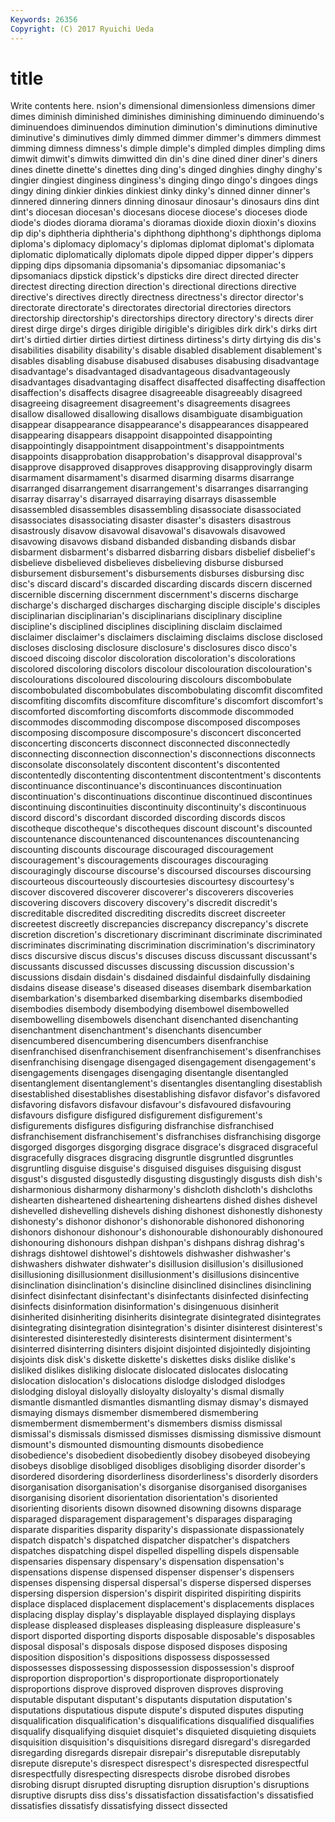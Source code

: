 ```yaml
---
Keywords: 26356 
Copyright: (C) 2017 Ryuichi Ueda
---
```


# title

Write contents here.
nsion's dimensional dimensionless dimensions
dimer dimes diminish diminished diminishes diminishing diminuendo diminuendo's diminuendoes diminuendos
diminution diminution's diminutions diminutive diminutive's diminutives dimly dimmed dimmer dimmer's
dimmers dimmest dimming dimness dimness's dimple dimple's dimpled dimples dimpling
dims dimwit dimwit's dimwits dimwitted din din's dine dined diner
diner's diners dines dinette dinette's dinettes ding ding's dinged dinghies
dinghy dinghy's dingier dingiest dinginess dinginess's dinging dingo dingo's dingoes
dings dingy dining dinkier dinkies dinkiest dinky dinky's dinned dinner
dinner's dinnered dinnering dinners dinning dinosaur dinosaur's dinosaurs dins dint
dint's diocesan diocesan's diocesans diocese diocese's dioceses diode diode's diodes
diorama diorama's dioramas dioxide dioxin dioxin's dioxins dip dip's diphtheria
diphtheria's diphthong diphthong's diphthongs diploma diploma's diplomacy diplomacy's diplomas diplomat
diplomat's diplomata diplomatic diplomatically diplomats dipole dipped dipper dipper's dippers
dipping dips dipsomania dipsomania's dipsomaniac dipsomaniac's dipsomaniacs dipstick dipstick's dipsticks
dire direct directed directer directest directing direction direction's directional directions
directive directive's directives directly directness directness's director director's directorate directorate's
directorates directorial directories directors directorship directorship's directorships directory directory's directs
direr direst dirge dirge's dirges dirigible dirigible's dirigibles dirk dirk's
dirks dirt dirt's dirtied dirtier dirties dirtiest dirtiness dirtiness's dirty
dirtying dis dis's disabilities disability disability's disable disabled disablement disablement's
disables disabling disabuse disabused disabuses disabusing disadvantage disadvantage's disadvantaged disadvantageous
disadvantageously disadvantages disadvantaging disaffect disaffected disaffecting disaffection disaffection's disaffects disagree
disagreeable disagreeably disagreed disagreeing disagreement disagreement's disagreements disagrees disallow disallowed
disallowing disallows disambiguate disambiguation disappear disappearance disappearance's disappearances disappeared disappearing
disappears disappoint disappointed disappointing disappointingly disappointment disappointment's disappointments disappoints disapprobation
disapprobation's disapproval disapproval's disapprove disapproved disapproves disapproving disapprovingly disarm disarmament
disarmament's disarmed disarming disarms disarrange disarranged disarrangement disarrangement's disarranges disarranging
disarray disarray's disarrayed disarraying disarrays disassemble disassembled disassembles disassembling disassociate
disassociated disassociates disassociating disaster disaster's disasters disastrous disastrously disavow disavowal
disavowal's disavowals disavowed disavowing disavows disband disbanded disbanding disbands disbar
disbarment disbarment's disbarred disbarring disbars disbelief disbelief's disbelieve disbelieved disbelieves
disbelieving disburse disbursed disbursement disbursement's disbursements disburses disbursing disc disc's
discard discard's discarded discarding discards discern discerned discernible discerning discernment
discernment's discerns discharge discharge's discharged discharges discharging disciple disciple's disciples
disciplinarian disciplinarian's disciplinarians disciplinary discipline discipline's disciplined disciplines disciplining disclaim
disclaimed disclaimer disclaimer's disclaimers disclaiming disclaims disclose disclosed discloses disclosing
disclosure disclosure's disclosures disco disco's discoed discoing discolor discoloration discoloration's
discolorations discolored discoloring discolors discolour discolouration discolouration's discolourations discoloured discolouring
discolours discombobulate discombobulated discombobulates discombobulating discomfit discomfited discomfiting discomfits discomfiture
discomfiture's discomfort discomfort's discomforted discomforting discomforts discommode discommoded discommodes discommoding
discompose discomposed discomposes discomposing discomposure discomposure's disconcert disconcerted disconcerting disconcerts
disconnect disconnected disconnectedly disconnecting disconnection disconnection's disconnections disconnects disconsolate disconsolately
discontent discontent's discontented discontentedly discontenting discontentment discontentment's discontents discontinuance discontinuance's
discontinuances discontinuation discontinuation's discontinuations discontinue discontinued discontinues discontinuing discontinuities discontinuity
discontinuity's discontinuous discord discord's discordant discorded discording discords discos discotheque
discotheque's discotheques discount discount's discounted discountenance discountenanced discountenances discountenancing discounting
discounts discourage discouraged discouragement discouragement's discouragements discourages discouraging discouragingly discourse
discourse's discoursed discourses discoursing discourteous discourteously discourtesies discourtesy discourtesy's discover
discovered discoverer discoverer's discoverers discoveries discovering discovers discovery discovery's discredit
discredit's discreditable discredited discrediting discredits discreet discreeter discreetest discreetly discrepancies
discrepancy discrepancy's discrete discretion discretion's discretionary discriminant discriminate discriminated discriminates
discriminating discrimination discrimination's discriminatory discs discursive discus discus's discuses discuss
discussant discussant's discussants discussed discusses discussing discussion discussion's discussions disdain
disdain's disdained disdainful disdainfully disdaining disdains disease disease's diseased diseases
disembark disembarkation disembarkation's disembarked disembarking disembarks disembodied disembodies disembody disembodying
disembowel disembowelled disembowelling disembowels disenchant disenchanted disenchanting disenchantment disenchantment's disenchants
disencumber disencumbered disencumbering disencumbers disenfranchise disenfranchised disenfranchisement disenfranchisement's disenfranchises disenfranchising
disengage disengaged disengagement disengagement's disengagements disengages disengaging disentangle disentangled disentanglement
disentanglement's disentangles disentangling disestablish disestablished disestablishes disestablishing disfavor disfavor's disfavored
disfavoring disfavors disfavour disfavour's disfavoured disfavouring disfavours disfigure disfigured disfigurement
disfigurement's disfigurements disfigures disfiguring disfranchise disfranchised disfranchisement disfranchisement's disfranchises disfranchising
disgorge disgorged disgorges disgorging disgrace disgrace's disgraced disgraceful disgracefully disgraces
disgracing disgruntle disgruntled disgruntles disgruntling disguise disguise's disguised disguises disguising
disgust disgust's disgusted disgustedly disgusting disgustingly disgusts dish dish's disharmonious
disharmony disharmony's dishcloth dishcloth's dishcloths dishearten disheartened disheartening disheartens dished
dishes dishevel dishevelled dishevelling dishevels dishing dishonest dishonestly dishonesty dishonesty's
dishonor dishonor's dishonorable dishonored dishonoring dishonors dishonour dishonour's dishonourable dishonourably
dishonoured dishonouring dishonours dishpan dishpan's dishpans dishrag dishrag's dishrags dishtowel
dishtowel's dishtowels dishwasher dishwasher's dishwashers dishwater dishwater's disillusion disillusion's disillusioned
disillusioning disillusionment disillusionment's disillusions disincentive disinclination disinclination's disincline disinclined disinclines
disinclining disinfect disinfectant disinfectant's disinfectants disinfected disinfecting disinfects disinformation disinformation's
disingenuous disinherit disinherited disinheriting disinherits disintegrate disintegrated disintegrates disintegrating disintegration
disintegration's disinter disinterest disinterest's disinterested disinterestedly disinterests disinterment disinterment's disinterred
disinterring disinters disjoint disjointed disjointedly disjointing disjoints disk disk's diskette
diskette's diskettes disks dislike dislike's disliked dislikes disliking dislocate dislocated
dislocates dislocating dislocation dislocation's dislocations dislodge dislodged dislodges dislodging disloyal
disloyally disloyalty disloyalty's dismal dismally dismantle dismantled dismantles dismantling dismay
dismay's dismayed dismaying dismays dismember dismembered dismembering dismemberment dismemberment's dismembers
dismiss dismissal dismissal's dismissals dismissed dismisses dismissing dismissive dismount dismount's
dismounted dismounting dismounts disobedience disobedience's disobedient disobediently disobey disobeyed disobeying
disobeys disoblige disobliged disobliges disobliging disorder disorder's disordered disordering disorderliness
disorderliness's disorderly disorders disorganisation disorganisation's disorganise disorganised disorganises disorganising disorient
disorientation disorientation's disoriented disorienting disorients disown disowned disowning disowns disparage
disparaged disparagement disparagement's disparages disparaging disparate disparities disparity disparity's dispassionate
dispassionately dispatch dispatch's dispatched dispatcher dispatcher's dispatchers dispatches dispatching dispel
dispelled dispelling dispels dispensable dispensaries dispensary dispensary's dispensation dispensation's dispensations
dispense dispensed dispenser dispenser's dispensers dispenses dispensing dispersal dispersal's disperse
dispersed disperses dispersing dispersion dispersion's dispirit dispirited dispiriting dispirits displace
displaced displacement displacement's displacements displaces displacing display display's displayable displayed
displaying displays displease displeased displeases displeasing displeasure displeasure's disport disported
disporting disports disposable disposable's disposables disposal disposal's disposals dispose disposed
disposes disposing disposition disposition's dispositions dispossess dispossessed dispossesses dispossessing dispossession
dispossession's disproof disproportion disproportion's disproportionate disproportionately disproportions disprove disproved disproven
disproves disproving disputable disputant disputant's disputants disputation disputation's disputations disputatious
dispute dispute's disputed disputes disputing disqualification disqualification's disqualifications disqualified disqualifies
disqualify disqualifying disquiet disquiet's disquieted disquieting disquiets disquisition disquisition's disquisitions
disregard disregard's disregarded disregarding disregards disrepair disrepair's disreputable disreputably disrepute
disrepute's disrespect disrespect's disrespected disrespectful disrespectfully disrespecting disrespects disrobe disrobed
disrobes disrobing disrupt disrupted disrupting disruption disruption's disruptions disruptive disrupts
diss diss's dissatisfaction dissatisfaction's dissatisfied dissatisfies dissatisfy dissatisfying dissect dissected
